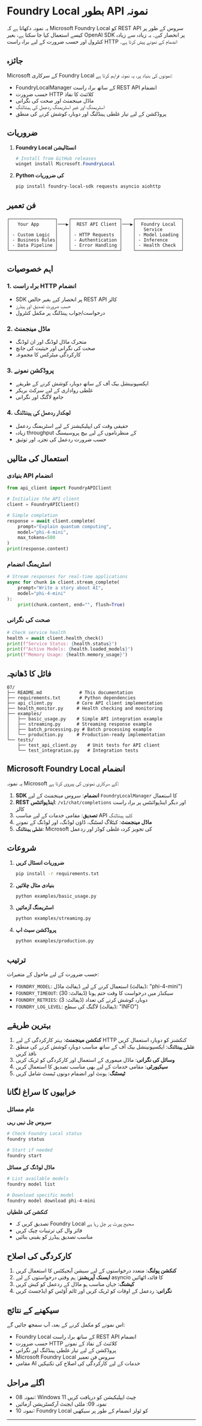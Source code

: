<!--
CO_OP_TRANSLATOR_METADATA:
{
  "original_hash": "254150b7d7854ec87ffcd88824d98079",
  "translation_date": "2025-09-24T13:49:37+00:00",
  "source_file": "Module08/samples/07/README.md",
  "language_code": "ur"
}
-->
# Foundry Local بطور API نمونہ

یہ نمونہ دکھاتا ہے کہ Microsoft Foundry Local کو REST API سروس کے طور پر کیسے استعمال کیا جا سکتا ہے، بغیر OpenAI SDK پر انحصار کیے۔ یہ زیادہ سے زیادہ کنٹرول اور حسب ضرورت کے لیے براہ راست HTTP انضمام کے نمونے پیش کرتا ہے۔

## جائزہ

Microsoft کے سرکاری Foundry Local نمونوں کی بنیاد پر، یہ نمونہ فراہم کرتا ہے:
- FoundryLocalManager کے ساتھ براہ راست REST API انضمام
- حسب ضرورت HTTP کلائنٹ کا نفاذ
- ماڈل مینجمنٹ اور صحت کی نگرانی
- اسٹریمنگ اور غیر اسٹریمنگ ردعمل کی ہینڈلنگ
- پروڈکشن کے لیے تیار غلطی ہینڈلنگ اور دوبارہ کوشش کرنے کی منطق

## ضروریات

1. **Foundry Local انسٹالیشن**
   ```powershell
   # Install from GitHub releases
   winget install Microsoft.FoundryLocal
   ```

2. **Python کی ضروریات**
   ```bash
   pip install foundry-local-sdk requests asyncio aiohttp
   ```

## فن تعمیر

```
┌─────────────────┐    ┌──────────────────┐    ┌─────────────────┐
│   Your App      │───▶│  REST API Client │───▶│  Foundry Local  │
│                 │    │                  │    │   Service       │
│ - Custom Logic  │    │ - HTTP Requests  │    │ - Model Loading │
│ - Business Rules│    │ - Authentication │    │ - Inference     │
│ - Data Pipeline │    │ - Error Handling │    │ - Health Check  │
└─────────────────┘    └──────────────────┘    └─────────────────┘
```

## اہم خصوصیات

### 1. **براہ راست HTTP انضمام**
- SDK پر انحصار کیے بغیر خالص REST API کالز
- حسب ضرورت تصدیق اور ہیڈرز
- درخواست/جواب ہینڈلنگ پر مکمل کنٹرول

### 2. **ماڈل مینجمنٹ**
- متحرک ماڈل لوڈنگ اور ان لوڈنگ
- صحت کی نگرانی اور حیثیت کی جانچ
- کارکردگی میٹرکس کا مجموعہ

### 3. **پروڈکشن نمونے**
- ایکسپونینشل بیک آف کے ساتھ دوبارہ کوشش کرنے کے طریقے
- غلطی رواداری کے لیے سرکٹ بریکر
- جامع لاگنگ اور نگرانی

### 4. **لچکدار ردعمل کی ہینڈلنگ**
- حقیقی وقت کی ایپلیکیشنز کے لیے اسٹریمنگ ردعمل
- زیادہ throughput کے منظرناموں کے لیے بیچ پروسیسنگ
- حسب ضرورت ردعمل کی تجزیہ اور توثیق

## استعمال کی مثالیں

### بنیادی API انضمام
```python
from api_client import FoundryAPIClient

# Initialize the API client
client = FoundryAPIClient()

# Simple completion
response = await client.complete(
    prompt="Explain quantum computing",
    model="phi-4-mini",
    max_tokens=500
)
print(response.content)
```

### اسٹریمنگ انضمام
```python
# Stream responses for real-time applications
async for chunk in client.stream_complete(
    prompt="Write a story about AI",
    model="phi-4-mini"
):
    print(chunk.content, end="", flush=True)
```

### صحت کی نگرانی
```python
# Check service health
health = await client.health_check()
print(f"Service Status: {health.status}")
print(f"Active Models: {health.loaded_models}")
print(f"Memory Usage: {health.memory_usage}")
```

## فائل کا ڈھانچہ

```
07/
├── README.md              # This documentation
├── requirements.txt       # Python dependencies
├── api_client.py         # Core API client implementation
├── health_monitor.py     # Health checking and monitoring
├── examples/
│   ├── basic_usage.py    # Simple API integration example
│   ├── streaming.py      # Streaming response example
│   ├── batch_processing.py # Batch processing example
│   └── production.py     # Production-ready implementation
└── tests/
    ├── test_api_client.py    # Unit tests for API client
    └── test_integration.py   # Integration tests
```

## Microsoft Foundry Local انضمام

یہ نمونہ Microsoft کے سرکاری نمونوں کی پیروی کرتا ہے:

1. **SDK انضمام**: سروس مینجمنٹ کے لیے `FoundryLocalManager` کا استعمال
2. **REST اینڈپوائنٹس**: `/v1/chat/completions` اور دیگر اینڈپوائنٹس پر براہ راست کالز
3. **تصدیق**: مقامی خدمات کے لیے مناسب API کلید ہینڈلنگ
4. **ماڈل مینجمنٹ**: کیٹلاگ لسٹنگ، ڈاؤن لوڈنگ، اور لوڈنگ کے نمونے
5. **غلطی ہینڈلنگ**: Microsoft کی تجویز کردہ غلطی کوڈز اور ردعمل

## شروعات

1. **ضروریات انسٹال کریں**
   ```bash
   pip install -r requirements.txt
   ```

2. **بنیادی مثال چلائیں**
   ```bash
   python examples/basic_usage.py
   ```

3. **اسٹریمنگ آزمائیں**
   ```bash
   python examples/streaming.py
   ```

4. **پروڈکشن سیٹ اپ**
   ```bash
   python examples/production.py
   ```

## ترتیب

حسب ضرورت کے لیے ماحول کے متغیرات:
- `FOUNDRY_MODEL`: استعمال کرنے کے لیے ڈیفالٹ ماڈل (ڈیفالٹ: "phi-4-mini")
- `FOUNDRY_TIMEOUT`: سیکنڈز میں درخواست کا وقت ختم ہونا (ڈیفالٹ: 30)
- `FOUNDRY_RETRIES`: دوبارہ کوشش کرنے کی تعداد (ڈیفالٹ: 3)
- `FOUNDRY_LOG_LEVEL`: لاگنگ کی سطح (ڈیفالٹ: "INFO")

## بہترین طریقے

1. **کنکشن مینجمنٹ**: بہتر کارکردگی کے لیے HTTP کنکشنز کو دوبارہ استعمال کریں
2. **غلطی ہینڈلنگ**: ایکسپونینشل بیک آف کے ساتھ مناسب دوبارہ کوشش کرنے کی منطق نافذ کریں
3. **وسائل کی نگرانی**: ماڈل میموری کے استعمال اور کارکردگی کو ٹریک کریں
4. **سیکیورٹی**: مقامی خدمات کے لیے بھی مناسب تصدیق کا استعمال کریں
5. **ٹیسٹنگ**: یونٹ اور انضمام دونوں ٹیسٹ شامل کریں

## خرابیوں کا سراغ لگانا

### عام مسائل

**سروس چل نہیں رہی**
```bash
# Check Foundry Local status
foundry status

# Start if needed
foundry start
```

**ماڈل لوڈنگ کے مسائل**
```bash
# List available models
foundry model list

# Download specific model
foundry model download phi-4-mini
```

**کنکشن کی غلطیاں**
- تصدیق کریں کہ Foundry Local صحیح پورٹ پر چل رہا ہے
- فائر وال کی ترتیبات چیک کریں
- مناسب تصدیق ہیڈرز کو یقینی بنائیں

## کارکردگی کی اصلاح

1. **کنکشن پولنگ**: متعدد درخواستوں کے لیے سیشن آبجیکٹس کا استعمال کریں
2. **ایسنک آپریشنز**: ہم وقتی درخواستوں کے لیے asyncio کا فائدہ اٹھائیں
3. **کیشنگ**: جہاں مناسب ہو ماڈل کے ردعمل کو کیش کریں
4. **نگرانی**: ردعمل کے اوقات کو ٹریک کریں اور ٹائم آؤٹس کو ایڈجسٹ کریں

## سیکھنے کے نتائج

اس نمونے کو مکمل کرنے کے بعد، آپ سمجھ جائیں گے:
- Foundry Local کے ساتھ براہ راست REST API انضمام
- حسب ضرورت HTTP کلائنٹ کے نفاذ کے نمونے
- پروڈکشن کے لیے تیار غلطی ہینڈلنگ اور نگرانی
- Microsoft Foundry Local سروس فن تعمیر
- مقامی AI خدمات کے لیے کارکردگی کی اصلاح کی تکنیکیں

## اگلے مراحل

- نمونہ 08: Windows 11 چیٹ ایپلیکیشن کو دریافت کریں
- نمونہ 09: ملٹی ایجنٹ آرکسٹریشن آزمائیں
- نمونہ 10: Foundry Local کو ٹولز انضمام کے طور پر سیکھیں

---

